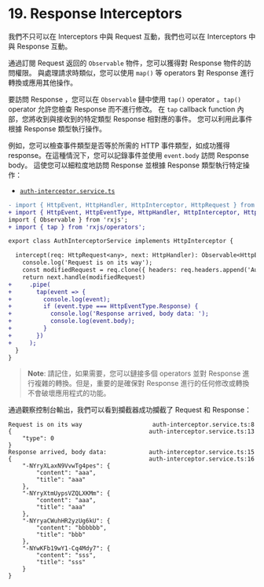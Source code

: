 # 19. Response Interceptors

我們不只可以在 Interceptors 中與 Request 互動，我們也可以在 Interceptors 中與 Response 互動。

通過訂閱 Request 返回的 `Observable` 物件，您可以獲得對 Response 物件的訪問權限。 與處理請求時類似，您可以使用 `map()` 等 operators 對 Response 進行轉換或應用其他操作。

要訪問 Response ，您可以在 `Observable` 鏈中使用 `tap()` operator 。`tap()` operator 允許您檢查 Response 而不進行修改。 在 `tap` callback function 內部，您將收到與接收到的特定類型 Response 相對應的事件。 您可以利用此事件根據 Response 類型執行操作。

例如，您可以檢查事件類型是否等於所需的 HTTP 事件類型，如成功獲得 response。在這種情況下，您可以記錄事件並使用 `event.body` 訪問 Response body。 這使您可以細粒度地訪問 Response 並根據 Response 類型執行特定操作：

- [`auth-interceptor.service.ts`](../../http-app/src/app/auth-interceptor.service.ts)

```diff
- import { HttpEvent, HttpHandler, HttpInterceptor, HttpRequest } from '@angular/common/http';
+ import { HttpEvent, HttpEventType, HttpHandler, HttpInterceptor, HttpRequest } from '@angular/common/http';
import { Observable } from 'rxjs';
+ import { tap } from 'rxjs/operators';

export class AuthInterceptorService implements HttpInterceptor {

  intercept(req: HttpRequest<any>, next: HttpHandler): Observable<HttpEvent<any>> {
    console.log('Request is on its way');
    const modifiedRequest = req.clone({ headers: req.headers.append('Auth', 'xyz') });
    return next.handle(modifiedRequest)
+     .pipe(
+       tap(event => {
+         console.log(event);
+         if (event.type === HttpEventType.Response) {
+           console.log('Response arrived, body data: ');
+           console.log(event.body);
+         }
+       })
+     );
  }
}
```

> **Note**:
> 請記住，如果需要，您可以鏈接多個 operators 並對 Response 進行複雜的轉換。但是，重要的是確保對 Response 進行的任何修改或轉換不會破壞應用程式的功能。

通過觀察控制台輸出，我們可以看到攔截器成功攔截了 Request 和 Response：

```
Request is on its way                    auth-interceptor.service.ts:8
{                                       auth-interceptor.service.ts:13
    "type": 0
}
Response arrived, body data:            auth-interceptor.service.ts:15
{                                       auth-interceptor.service.ts:16
    "-NYryXLaxN9VvwTg4pes": {
        "content": "aaa",
        "title": "aaa"
    },
    "-NYryXtmUypsVZQLXKMm": {
        "content": "aaa",
        "title": "aaa"
    },
    "-NYryaCWuhHR2yzUg6kU": {
        "content": "bbbbbb",
        "title": "bbb"
    },
    "-NYwKFb19wY1-Cq4Mdy7": {
        "content": "sss",
        "title": "sss"
    }
}
```
